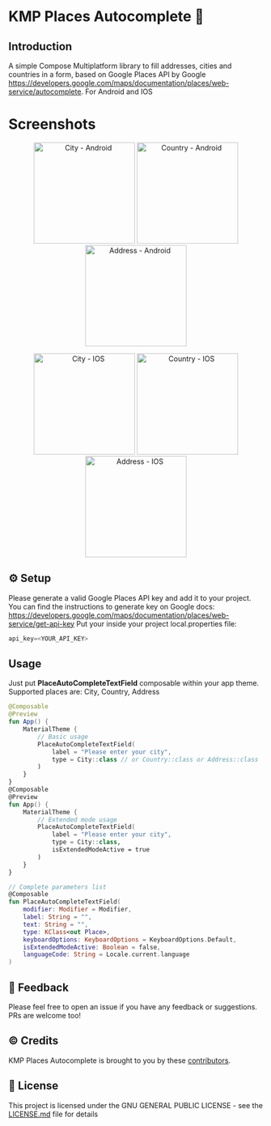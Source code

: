 # KMP Places Autocomplete 📌

## Introduction
A simple Compose Multiplatform library to fill addresses, cities and countries in a form, based on Google
Places API by
Google https://developers.google.com/maps/documentation/places/web-service/autocomplete.
For Android and IOS

# Screenshots

<p align="center">
  <img src="https://github.com/ngallazzi/KMP-Places-Autocomplete/blob/main/screenshots/android/city.png" alt="City - Android" width="200"/>
  <img src="https://github.com/ngallazzi/KMP-Places-Autocomplete/blob/main/screenshots/android/country.png" alt="Country - Android" width="200"/>
  <img src="https://github.com/ngallazzi/KMP-Places-Autocomplete/blob/main/screenshots/android/address.png" alt="Address - Android" width="200"/>
</p>
<p align="center">
  <img src="https://github.com/ngallazzi/KMP-Places-Autocomplete/blob/main/screenshots/ios/city.png" alt="City - IOS" width="200"/>
  <img src="https://github.com/ngallazzi/KMP-Places-Autocomplete/blob/main/screenshots/ios/country.png" alt="Country - IOS" width="200"/>
  <img src="https://github.com/ngallazzi/KMP-Places-Autocomplete/blob/main/screenshots/ios/address.png" alt="Address - IOS" width="200"/>
</p>



## ⚙️ Setup
Please generate a valid Google Places API key and add it to your project. You can find the instructions to generate key on Google docs: https://developers.google.com/maps/documentation/places/web-service/get-api-key
Put your inside your project local.properties file:
```kotlin 
api_key=<YOUR_API_KEY>
```
## Usage
Just put **PlaceAutoCompleteTextField** composable within your app theme. Supported places are: City, Country, Address

```kotlin
@Composable
@Preview
fun App() {
    MaterialTheme {
        // Basic usage
        PlaceAutoCompleteTextField(
            label = "Please enter your city",
            type = City::class // or Country::class or Address::class
        )
    }
}
@Composable
@Preview
fun App() {
    MaterialTheme {
        // Extended mode usage 
        PlaceAutoCompleteTextField(
            label = "Please enter your city",
            type = City::class,
            isExtendedModeActive = true
        )
    }
}

// Complete parameters list
@Composable
fun PlaceAutoCompleteTextField(
    modifier: Modifier = Modifier,
    label: String = "",
    text: String = "",
    type: KClass<out Place>,
    keyboardOptions: KeyboardOptions = KeyboardOptions.Default,
    isExtendedModeActive: Boolean = false,
    languageCode: String = Locale.current.language
)

```
## 💬 Feedback
Please feel free to open an issue if you have any feedback or suggestions. PRs are welcome too!

## ©️ Credits

KMP Places Autocomplete is brought to you by
these [contributors](https://github.com/ngallazzi/KMP-Places-Autocomplete/graphs/contributors).

## 📜 License

This project is licensed under the GNU GENERAL PUBLIC LICENSE - see
the [LICENSE.md](https://github.com/ngallazzi/KMP-Places-Autocomplete/blob/main/LICENSE) file for details
